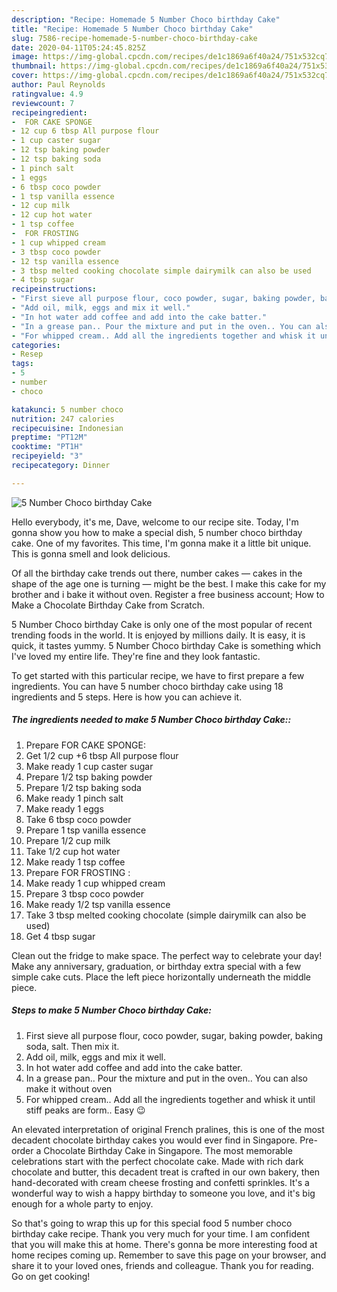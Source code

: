 ```yaml
---
description: "Recipe: Homemade 5 Number Choco birthday Cake"
title: "Recipe: Homemade 5 Number Choco birthday Cake"
slug: 7586-recipe-homemade-5-number-choco-birthday-cake
date: 2020-04-11T05:24:45.825Z
image: https://img-global.cpcdn.com/recipes/de1c1869a6f40a24/751x532cq70/5-number-choco-birthday-cake-recipe-main-photo.jpg
thumbnail: https://img-global.cpcdn.com/recipes/de1c1869a6f40a24/751x532cq70/5-number-choco-birthday-cake-recipe-main-photo.jpg
cover: https://img-global.cpcdn.com/recipes/de1c1869a6f40a24/751x532cq70/5-number-choco-birthday-cake-recipe-main-photo.jpg
author: Paul Reynolds
ratingvalue: 4.9
reviewcount: 7
recipeingredient:
-  FOR CAKE SPONGE
- 12 cup 6 tbsp All purpose flour
- 1 cup caster sugar
- 12 tsp baking powder
- 12 tsp baking soda
- 1 pinch salt
- 1 eggs
- 6 tbsp coco powder
- 1 tsp vanilla essence
- 12 cup milk
- 12 cup hot water
- 1 tsp coffee
-  FOR FROSTING 
- 1 cup whipped cream
- 3 tbsp coco powder
- 12 tsp vanilla essence
- 3 tbsp melted cooking chocolate simple dairymilk can also be used
- 4 tbsp sugar
recipeinstructions:
- "First sieve all purpose flour, coco powder, sugar, baking powder, baking soda, salt. Then mix it."
- "Add oil, milk, eggs and mix it well."
- "In hot water add coffee and add into the cake batter."
- "In a grease pan.. Pour the mixture and put in the oven.. You can also make it without oven"
- "For whipped cream.. Add all the ingredients together and whisk it until stiff peaks are form.. Easy 😉"
categories:
- Resep
tags:
- 5
- number
- choco

katakunci: 5 number choco
nutrition: 247 calories
recipecuisine: Indonesian
preptime: "PT12M"
cooktime: "PT1H"
recipeyield: "3"
recipecategory: Dinner

---
```



![5 Number Choco birthday Cake](https://img-global.cpcdn.com/recipes/de1c1869a6f40a24/751x532cq70/5-number-choco-birthday-cake-recipe-main-photo.jpg)

Hello everybody, it's me, Dave, welcome to our recipe site. Today, I'm gonna show you how to make a special dish, 5 number choco birthday cake. One of my favorites. This time, I'm gonna make it a little bit unique. This is gonna smell and look delicious.

Of all the birthday cake trends out there, number cakes — cakes in the shape of the age one is turning — might be the best. I make this cake for my brother and i bake it without oven. Register a free business account; How to Make a Chocolate Birthday Cake from Scratch.

5 Number Choco birthday Cake is only one of the most popular of recent trending foods in the world. It is enjoyed by millions daily. It is easy, it is quick, it tastes yummy. 5 Number Choco birthday Cake is something which I've loved my entire life. They're fine and they look fantastic.


To get started with this particular recipe, we have to first prepare a few ingredients. You can have 5 number choco birthday cake using 18 ingredients and 5 steps. Here is how you can achieve it.

##### The ingredients needed to make 5 Number Choco birthday Cake::

1. Prepare  FOR CAKE SPONGE:
1. Get 1/2 cup +6 tbsp All purpose flour
1. Make ready 1 cup caster sugar
1. Prepare 1/2 tsp baking powder
1. Prepare 1/2 tsp baking soda
1. Make ready 1 pinch salt
1. Make ready 1 eggs
1. Take 6 tbsp coco powder
1. Prepare 1 tsp vanilla essence
1. Prepare 1/2 cup milk
1. Take 1/2 cup hot water
1. Make ready 1 tsp coffee
1. Prepare  FOR FROSTING :
1. Make ready 1 cup whipped cream
1. Prepare 3 tbsp coco powder
1. Make ready 1/2 tsp vanilla essence
1. Take 3 tbsp melted cooking chocolate (simple dairymilk can also be used)
1. Get 4 tbsp sugar


Clean out the fridge to make space. The perfect way to celebrate your day! Make any anniversary, graduation, or birthday extra special with a few simple cake cuts. Place the left piece horizontally underneath the middle piece. 

##### Steps to make 5 Number Choco birthday Cake:

1. First sieve all purpose flour, coco powder, sugar, baking powder, baking soda, salt. Then mix it.
1. Add oil, milk, eggs and mix it well.
1. In hot water add coffee and add into the cake batter.
1. In a grease pan.. Pour the mixture and put in the oven.. You can also make it without oven
1. For whipped cream.. Add all the ingredients together and whisk it until stiff peaks are form.. Easy 😉


An elevated interpretation of original French pralines, this is one of the most decadent chocolate birthday cakes you would ever find in Singapore. Pre-order a Chocolate Birthday Cake in Singapore. The most memorable celebrations start with the perfect chocolate cake. Made with rich dark chocolate and butter, this decadent treat is crafted in our own bakery, then hand-decorated with cream cheese frosting and confetti sprinkles. It&#39;s a wonderful way to wish a happy birthday to someone you love, and it&#39;s big enough for a whole party to enjoy. 

So that's going to wrap this up for this special food 5 number choco birthday cake recipe. Thank you very much for your time. I am confident that you will make this at home. There's gonna be more interesting food at home recipes coming up. Remember to save this page on your browser, and share it to your loved ones, friends and colleague. Thank you for reading. Go on get cooking!
